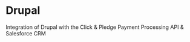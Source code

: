 Drupal
======
Integration of Drupal with the Click & Pledge Payment Processing API & Salesforce CRM
